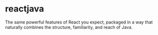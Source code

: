 # reactjava
The same powerful features of React you expect, packaged in a way that naturally combines the structure, familiarity, and reach of Java.

